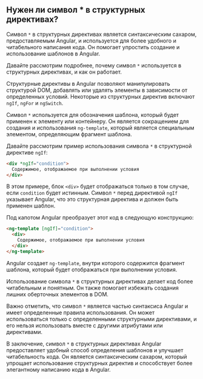 ## Нужен ли символ * в структурных директивах?

Символ `*` в структурных директивах является синтаксическим сахаром, предоставляемым Angular, и используется для более удобного и читабельного написания кода. Он помогает упростить создание и использование шаблонов в Angular.

Давайте рассмотрим подробнее, почему символ `*` используется в структурных директивах, и как он работает.

Структурные директивы в Angular позволяют манипулировать структурой DOM, добавлять или удалять элементы в зависимости от определенных условий. Некоторые из структурных директив включают `ngIf`, `ngFor` и `ngSwitch`.

Символ `*` используется для обозначения шаблона, который будет применен к элементу или контейнеру. Он является сокращением для создания и использования `ng-template`, который является специальным элементом, определяющим фрагмент шаблона.

Давайте рассмотрим пример использования символа `*` в структурной директиве `ngIf`:

```html
<div *ngIf="condition">
  Содержимое, отображаемое при выполнении условия
</div>
```

В этом примере, блок `<div>` будет отображаться только в том случае, если `condition` будет истинным. Символ `*` перед директивой `ngIf` указывает Angular, что это структурная директива и должен быть применен шаблон.

Под капотом Angular преобразует этот код в следующую конструкцию:

```html
<ng-template [ngIf]="condition">
  <div>
    Содержимое, отображаемое при выполнении условия
  </div>
</ng-template>
```

Angular создает `ng-template`, внутри которого содержится фрагмент шаблона, который будет отображаться при выполнении условия.

Использование символа `*` в структурных директивах делает код более читабельным и понятным. Он также помогает избежать создания лишних оберточных элементов в DOM.

Важно отметить, что символ `*` является частью синтаксиса Angular и имеет определенные правила использования. Он может использоваться только с определенными структурными директивами, и его нельзя использовать вместе с другими атрибутами или директивами.

В заключение, символ `*` в структурных директивах Angular предоставляет удобный способ определения шаблонов и улучшает читабельность кода. Он является синтаксическим сахаром, который упрощает использование структурных директив и способствует более элегантному написанию кода в Angular.